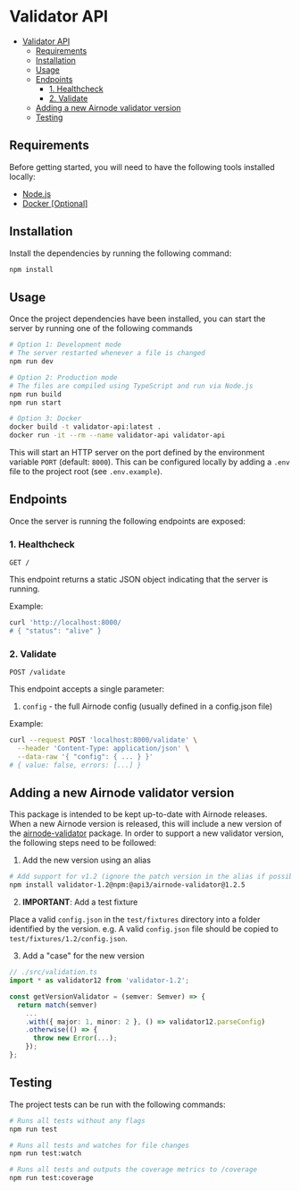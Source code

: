 # Validator API

- [Validator API](#validator-api)
  - [Requirements](#requirements)
  - [Installation](#installation)
  - [Usage](#usage)
  - [Endpoints](#endpoints)
    - [1. Healthcheck](#1-healthcheck)
    - [2. Validate](#2-validate)
  - [Adding a new Airnode validator version](#adding-a-new-airnode-validator-version)
  - [Testing](#testing)

## Requirements

Before getting started, you will need to have the following tools installed locally:

- [Node.js](https://github.com/nvm-sh/nvm)
- [Docker [Optional]](https://www.docker.com/)

## Installation

Install the dependencies by running the following command:

```sh
npm install
```

## Usage

Once the project dependencies have been installed, you can start the server by running one of the following commands

```sh
# Option 1: Development mode
# The server restarted whenever a file is changed
npm run dev

# Option 2: Production mode
# The files are compiled using TypeScript and run via Node.js
npm run build
npm run start

# Option 3: Docker
docker build -t validator-api:latest .
docker run -it --rm --name validator-api validator-api
```

This will start an HTTP server on the port defined by the environment variable `PORT` (default: `8000`). This can be configured locally by adding a `.env` file to the project root (see `.env.example`).

## Endpoints

Once the server is running the following endpoints are exposed:

### 1. Healthcheck

`GET /`

This endpoint returns a static JSON object indicating that the server is running.

Example:

```sh
curl 'http://localhost:8000/
# { "status": "alive" }
```

### 2. Validate

`POST /validate`

This endpoint accepts a single parameter:

1. `config` - the full Airnode config (usually defined in a config.json file)

Example:

```sh
curl --request POST 'localhost:8000/validate' \
  --header 'Content-Type: application/json' \
  --data-raw '{ "config": { ... } }'
# { value: false, errors: [...] }
```

## Adding a new Airnode validator version

This package is intended to be kept up-to-date with Airnode releases. When a new Airnode version is released, this will include a new version of the [airnode-validator](https://www.npmjs.com/package/@api3/airnode-validator) package. In order to support a new validator version, the following steps need to be followed:

1. Add the new version using an alias

```sh
# Add support for v1.2 (ignore the patch version in the alias if possible)
npm install validator-1.2@npm:@api3/airnode-validator@1.2.5
```

2. **IMPORTANT**: Add a test fixture

Place a valid `config.json` in the `test/fixtures` directory into a folder identified by the version. e.g. A valid `config.json` file should be copied to `test/fixtures/1.2/config.json`.

3. Add a "case" for the new version

```ts
// ./src/validation.ts
import * as validator12 from 'validator-1.2';

const getVersionValidator = (semver: Semver) => {
  return match(semver)
    ...
    .with({ major: 1, minor: 2 }, () => validator12.parseConfig)
    .otherwise(() => {
      throw new Error(...);
    });
};
```

## Testing

The project tests can be run with the following commands:

```sh
# Runs all tests without any flags
npm run test

# Runs all tests and watches for file changes
npm run test:watch

# Runs all tests and outputs the coverage metrics to /coverage
npm run test:coverage
```
